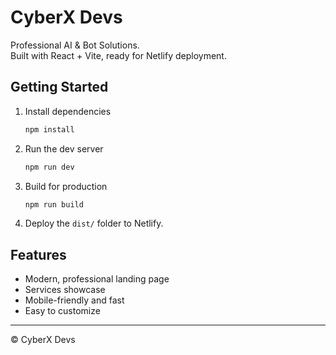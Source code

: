 # CyberX Devs

Professional AI & Bot Solutions.  
Built with React + Vite, ready for Netlify deployment.

## Getting Started

1. Install dependencies  
   ```bash
   npm install
   ```
2. Run the dev server  
   ```bash
   npm run dev
   ```
3. Build for production  
   ```bash
   npm run build
   ```
4. Deploy the `dist/` folder to Netlify.

## Features

- Modern, professional landing page
- Services showcase
- Mobile-friendly and fast
- Easy to customize

---

© CyberX Devs
